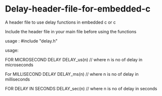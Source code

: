 # Delay-header-file-for-embedded-c

A header file to use delay functions in embedded c or c

Include the header file in your main file before using the functions 

usage :
#include "delay.h"

usage:


FOR MICROSECOND DELAY
DELAY_us(n) // where n is no of delay in microseconds 


For MILLISECOND DELAY
DELAY_ms(n) // where n is no of delay in milliseconds 


FOR DELAY IN SECONDS 
DELAY_sec(n) // where n is no of delay in seconds 
